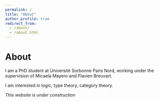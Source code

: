 ```yaml
---
permalink: /
title: "About"
author_profile: true
redirect_from: 
  - /about/
  - /about.html
---
```


# About
I am a PhD student at Université Sorbonne Paris Nord, working under the supervision of Micaela Mayero and Flavien Breuvart.

I am interested in logic, type theory, category theory.


*This website is under construction*